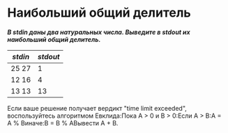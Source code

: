 Наибольший общий делитель<a name="TOP"></a>
===================

***В stdin даны два натуральных числа. Выведите в stdout их наибольший общий делитель.***

***stdin***   | ***stdout***
------------- | -------------
25 27 | 1
12 16 | 4
13 13 | 13

   Если ваше решение получает вердикт "time limit exceeded", воспользуйтесь алгоритмом Евклида:Пока A > 0 и B > 0:Если A > B:A = A % Bиначе:B = B % AВывести A + B.
